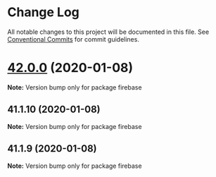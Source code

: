 # Change Log

All notable changes to this project will be documented in this file.
See [Conventional Commits](https://conventionalcommits.org) for commit guidelines.

# [42.0.0](https://github.com/yurikrupniktools/client-apps/compare/firebase@41.1.10...firebase@42.0.0) (2020-01-08)

**Note:** Version bump only for package firebase





## 41.1.10 (2020-01-08)

**Note:** Version bump only for package firebase





## 41.1.9 (2020-01-08)

**Note:** Version bump only for package firebase
